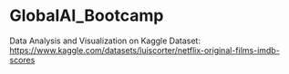 # GlobalAI_Bootcamp
Data Analysis and Visualization on Kaggle
Dataset: https://www.kaggle.com/datasets/luiscorter/netflix-original-films-imdb-scores
